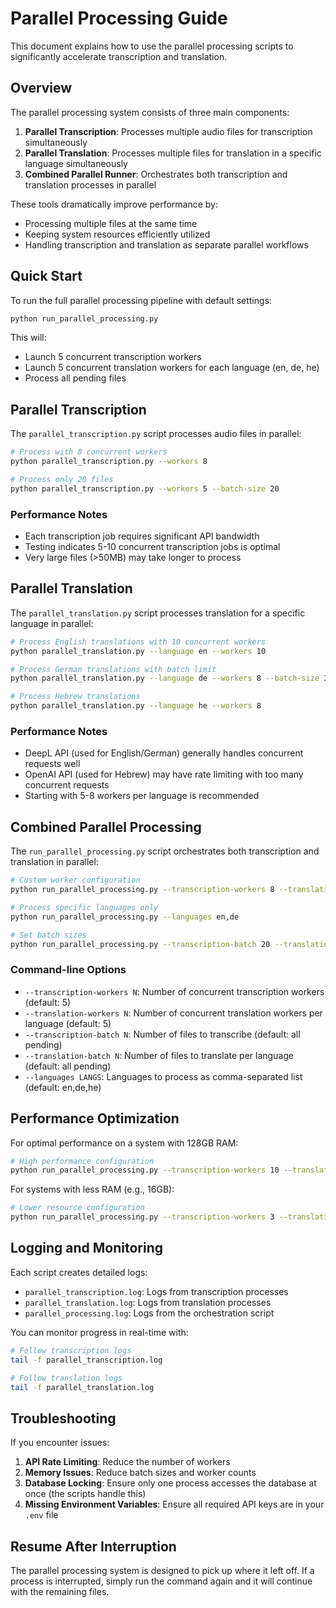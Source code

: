 # Parallel Processing Guide

This document explains how to use the parallel processing scripts to significantly accelerate transcription and translation.

## Overview

The parallel processing system consists of three main components:

1. **Parallel Transcription**: Processes multiple audio files for transcription simultaneously
2. **Parallel Translation**: Processes multiple files for translation in a specific language simultaneously
3. **Combined Parallel Runner**: Orchestrates both transcription and translation processes in parallel

These tools dramatically improve performance by:
- Processing multiple files at the same time
- Keeping system resources efficiently utilized
- Handling transcription and translation as separate parallel workflows

## Quick Start

To run the full parallel processing pipeline with default settings:

```bash
python run_parallel_processing.py
```

This will:
- Launch 5 concurrent transcription workers
- Launch 5 concurrent translation workers for each language (en, de, he)
- Process all pending files

## Parallel Transcription

The `parallel_transcription.py` script processes audio files in parallel:

```bash
# Process with 8 concurrent workers
python parallel_transcription.py --workers 8

# Process only 20 files
python parallel_transcription.py --workers 5 --batch-size 20
```

### Performance Notes

- Each transcription job requires significant API bandwidth
- Testing indicates 5-10 concurrent transcription jobs is optimal
- Very large files (>50MB) may take longer to process

## Parallel Translation

The `parallel_translation.py` script processes translation for a specific language in parallel:

```bash
# Process English translations with 10 concurrent workers
python parallel_translation.py --language en --workers 10

# Process German translations with batch limit
python parallel_translation.py --language de --workers 8 --batch-size 30

# Process Hebrew translations
python parallel_translation.py --language he --workers 8
```

### Performance Notes

- DeepL API (used for English/German) generally handles concurrent requests well
- OpenAI API (used for Hebrew) may have rate limiting with too many concurrent requests
- Starting with 5-8 workers per language is recommended

## Combined Parallel Processing

The `run_parallel_processing.py` script orchestrates both transcription and translation in parallel:

```bash
# Custom worker configuration
python run_parallel_processing.py --transcription-workers 8 --translation-workers 5

# Process specific languages only
python run_parallel_processing.py --languages en,de

# Set batch sizes
python run_parallel_processing.py --transcription-batch 20 --translation-batch 30
```

### Command-line Options

- `--transcription-workers N`: Number of concurrent transcription workers (default: 5)
- `--translation-workers N`: Number of concurrent translation workers per language (default: 5)
- `--transcription-batch N`: Number of files to transcribe (default: all pending)
- `--translation-batch N`: Number of files to translate per language (default: all pending)
- `--languages LANGS`: Languages to process as comma-separated list (default: en,de,he)

## Performance Optimization

For optimal performance on a system with 128GB RAM:

```bash
# High performance configuration
python run_parallel_processing.py --transcription-workers 10 --translation-workers 8
```

For systems with less RAM (e.g., 16GB):

```bash
# Lower resource configuration
python run_parallel_processing.py --transcription-workers 3 --translation-workers 2
```

## Logging and Monitoring

Each script creates detailed logs:

- `parallel_transcription.log`: Logs from transcription processes
- `parallel_translation.log`: Logs from translation processes
- `parallel_processing.log`: Logs from the orchestration script

You can monitor progress in real-time with:

```bash
# Follow transcription logs
tail -f parallel_transcription.log

# Follow translation logs
tail -f parallel_translation.log
```

## Troubleshooting

If you encounter issues:

1. **API Rate Limiting**: Reduce the number of workers
2. **Memory Issues**: Reduce batch sizes and worker counts
3. **Database Locking**: Ensure only one process accesses the database at once (the scripts handle this)
4. **Missing Environment Variables**: Ensure all required API keys are in your `.env` file

## Resume After Interruption

The parallel processing system is designed to pick up where it left off. If a process is interrupted, simply run the command again and it will continue with the remaining files.